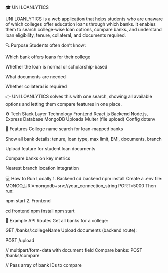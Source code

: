 🎓 UNI LOANLYTICS

UNI LOANLYTICS is a web application that helps students who are unaware of which colleges offer education loans through which banks. It enables them to search college-wise loan options, compare banks, and understand loan eligibility, tenure, collateral, and documents required.

🔍 Purpose
Students often don’t know:

Which bank offers loans for their college

Whether the loan is normal or scholarship-based

What documents are needed

Whether collateral is required

👉 UNI LOANLYTICS solves this with one search, showing all available options and letting them compare features in one place.

⚙️ Tech Stack
Layer	Technology
Frontend	React.js
Backend	Node.js, Express
Database	MongoDB
Uploads	Multer (file upload)
Config	dotenv

🧠 Features
College name search for loan-mapped banks

Show all bank details: tenure, loan type, max limit, EMI, documents, branch

Upload feature for student loan documents

Compare banks on key metrics

Nearest branch location integration

💻 How to Run Locally
1.⁠ ⁠Backend
cd backend npm install 
Create a .env file:
MONGO_URI=mongodb+srv://your_connection_string
PORT=5000
Then run:

npm start
2.⁠ ⁠Frontend

cd frontend
npm install
npm start

🧾 Example API Routes
Get all banks for a college:

GET /banks/:collegeName
Upload documents (backend route):

POST /upload

// multipart/form-data with document field
Compare banks:
POST /banks/compare

// Pass array of bank IDs to compare

